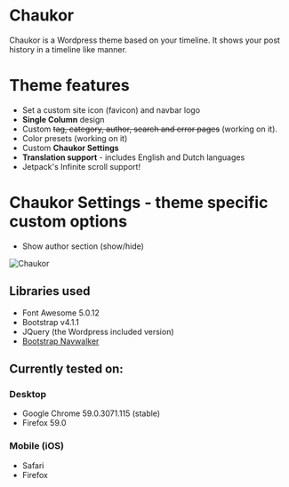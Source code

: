 Chaukor
==================
Chaukor is a Wordpress theme based on your timeline. It shows your post history in a timeline like manner.

# Theme features
- Set a custom site icon (favicon) and navbar logo
- **Single Column** design
- Custom ~~tag, category, author, search and error pages~~ (working on it). 
- Color presets (working on it)
- Custom **Chaukor Settings**
- **Translation support** - includes English and Dutch languages
- Jetpack's Infinite scroll support!

# Chaukor Settings - theme specific custom options
- Show author section (show/hide)

![Chaukor](https://gitlab.com/canitia/chaukor/blob/master/screenshot.png)

## Libraries used
- Font Awesome 5.0.12
- Bootstrap v4.1.1
- JQuery (the Wordpress included version)
- [Bootstrap Navwalker](https://github.com/wp-bootstrap/wp-bootstrap-navwalker)

## Currently tested on:

### Desktop
- Google Chrome  59.0.3071.115 (stable)
- Firefox 59.0

### Mobile (iOS)
- Safari
- Firefox
